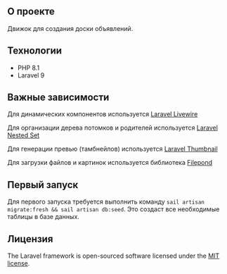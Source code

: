 ## О проекте

Движок для создания доски объявлений.

## Технологии

- PHP 8.1
- Laravel 9

## Важные зависимости

Для динамических компонентов используется [Laravel Livewire](https://github.com/livewire/livewire)

Для организации дерева потомков и родителей используется [Laravel Nested Set](https://github.com/lazychaser/laravel-nestedset)

Для генерации превью (тамбнейлов) используется [Laravel Thumbnail](https://github.com/rolandstarke/laravel-thumbnail)

Для загрузки файлов и картинок используется библиотека [Filepond](https://github.com/pqina/filepond)

## Первый запуск

Для первого запуска требуется выполнить команду `sail artisan migrate:fresh && sail artisan db:seed`. Это создаст все необходимые таблицы в базе данных.

## Лицензия

The Laravel framework is open-sourced software licensed under the [MIT license](https://opensource.org/licenses/MIT).
